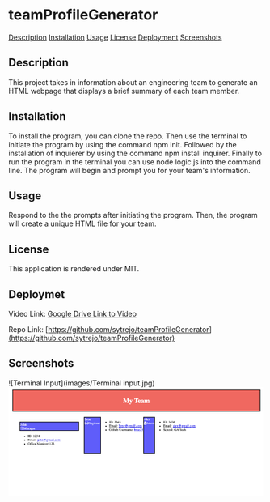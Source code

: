 # teamProfileGenerator
[Description](#Description)
[Installation](#Installation)
[Usage](#Usage)
[License](#License)
[Deployment](#Deployment)
[Screenshots](#Screenshots)

## Description

This project takes in information about an engineering team to generate an HTML webpage that displays a brief summary of each team member.

## Installation

To install the program, you can clone the repo. Then use the terminal to initiate the program by using the command npm init. Followed by the installation of inquierer by using the command npm install inquirer. Finally to run the program in the terminal you can use node logic.js into the command line. The program will begin and prompt you for your team's information.

## Usage

Respond to the the prompts after initiating the program. Then, the program will create a unique HTML file for your team. 

## License

This application is rendered under MIT.

## Deploymet

Video Link: [Google Drive Link to Video](https://drive.google.com/file/d/1giShSBJJgdg3eynYG9RYRdjzKQ7CGmT9/view?usp=sharing)

Repo Link: [https://github.com/sytrejo/teamProfileGenerator](https://github.com/sytrejo/teamProfileGenerator)

## Screenshots

![Terminal Input](images/Terminal input.jpg)
![Output](images/Output.jpg)

 

